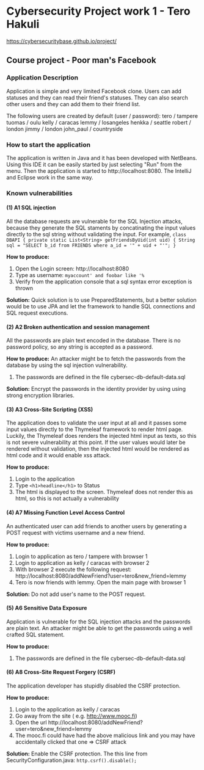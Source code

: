 # Cybersecurity Project work 1 - Tero Hakuli

https://cybersecuritybase.github.io/project/ 

## Course project - Poor man's Facebook
### Application Description
Application is simple and very limited Facebook clone. Users can add statuses and they can read their
friend's statuses. They can also search other users and they can add them to their
friend list.

The following users are created by default (user / password):
tero / tampere
tuomas / oulu
kelly / caracas
lemmy / losangeles
henkka / seattle
robert / london
jimmy / london
john_paul / countryside


### How to start the application
The application is written in Java and it has been developed with NetBeans. Using this IDE
it can be easily started by just selecting "Run" from the menu. Then the application is started
to http://localhost:8080. The IntelliJ and Eclipse work in the same way.


### Known vulnerabilities
#### (1) A1 SQL injection
All the database requests are vulnerable for the SQL Injection attacks, because
they generate the SQL staments by concatinating the input values directly to the
sql string without validating the input.
For example, 
`class DBAPI {
  private static List<String> getFriendsByUid(int uid) {
    String sql = "SELECT b_id from FRIENDS where a_id = '" + uid + "'";
}`

**How to produce:**
1. Open the Login screen: http://localhost:8080
2. Type as username: `myaccount' and foobar like '%`
3. Verify from the application console that a sql syntax error exception is thrown

**Solution:**
Quick solution is to use PreparedStatements, but a better solution would be to 
use JPA and let the framework to handle SQL connections and SQL request executions.


#### (2) A2 Broken authentication and session management
All the passwords are plain text encoded in the database. There is no password policy, so any 
string is accepted as a password.

**How to produce:**
An attacker might be to fetch the passwords from the database by using the sql injection vulnerability.

1. The passwords are defined in the file cybersec-db-default-data.sql

**Solution:**
Encrypt the passwords in the identity provider by using using strong encryption libraries.


#### (3) A3 Cross-Site Scripting (XSS)
The application does to validate the user input at all and it passes some input values 
directly to the Thymeleaf framework to render html page. Luckily, the Thymeleaf
does renders the injected html input as texts, so this is not severe vulnerability
at this point. If the user values would later be rendered without validation, then
the injected html would be rendered as html code and it would enable xss attack.

**How to produce:**

1. Login to the application
2. Type `<h1>headline</h1>` to Status
3. The html is displayed to the screen. Thymeleaf does not render this as html, so this is not actually a vulnerability


#### (4) A7 Missing Function Level Access Control
An authenticated user can add friends to another users by generating a POST request
with victims username and a new friend.

**How to produce:**

1. Login to application as tero / tampere with browser 1
2. Login to application as kelly / caracas with browser 2
3. With browser 2 execute the following request: http://localhost:8080/addNewFriend?user=tero&new_friend=lemmy
4. Tero is now friends with lemmy. Open the main page with browser 1

**Solution:**
Do not add user's name to the POST request. 


#### (5) A6 Sensitive Data Exposure
Application is vulnerable for the SQL injection attacks and the passwords are plain text.
An attacker might be able to get the passwords using a well crafted SQL statement.

**How to produce:**

1. The passwords are defined in the file cybersec-db-default-data.sql


#### (6) A8 Cross-Site Request Forgery (CSRF)
The application developer has stupidly disabled the CSRF protection.

**How to produce:**

1. Login to the application as kelly / caracas
2. Go away from the site ( e.g. http://www.mooc.fi)
3. Open the url http://localhost:8080/addNewFriend?user=tero&new_friend=lemmy
4. The mooc.fi could have had the above malicious link and you may have accidentally clicked that one => CSRF attack 

**Solution:**
Enable the CSRF protection. The this line from SecurityConfiguration.java: `http.csrf().disable();`

